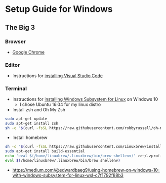 # Setup Guide for Windows
## The Big 3
### Browser
* [Google Chrome](https://www.google.com/chrome/)
### Editor
* Instructions for [installing Visual Studio Code](https://code.visualstudio.com/)
### Terminal
* Instructions for [installing Windows Subsystem for Linux](https://docs.microsoft.com/en-us/windows/wsl/install-win10) on Windows 10 
  * I chose Ubuntu 16.04 for my linux distro
* Install zsh and Oh My Zsh

```bash
sudo apt-get update
sudo apt-get install zsh
sh -c "$(curl -fsSL https://raw.githubusercontent.com/robbyrussell/oh-my-zsh/master/tools/install.sh)"
```
* Install homebrew

```bash
sh -c "$(curl -fsSL https://raw.githubusercontent.com/Linuxbrew/install/master/install.sh)"
sudo apt-get install build-essential
echo 'eval $(/home/linuxbrew/.linuxbrew/bin/brew shellenv)' >>~/.zprofile
eval $(/home/linuxbrew/.linuxbrew/bin/brew shellenv)
```


* https://medium.com/@edwardbaeg9/using-homebrew-on-windows-10-with-windows-subsystem-for-linux-wsl-c7f1792f88b3
